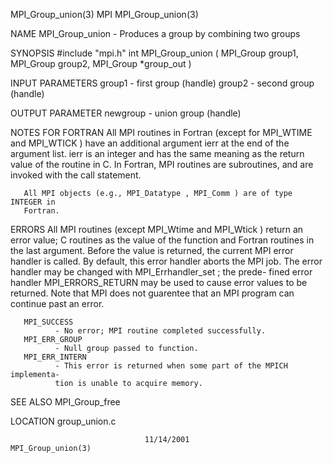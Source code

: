 MPI_Group_union(3)                    MPI                   MPI_Group_union(3)



NAME
       MPI_Group_union -  Produces a group by combining two groups

SYNOPSIS
       #include "mpi.h"
       int MPI_Group_union ( MPI_Group group1, MPI_Group group2,
                            MPI_Group *group_out )

INPUT PARAMETERS
       group1 - first group (handle)
       group2 - second group (handle)


OUTPUT PARAMETER
       newgroup
              - union group (handle)


NOTES FOR FORTRAN
       All  MPI routines in Fortran (except for MPI_WTIME and MPI_WTICK ) have
       an additional argument ierr at the end of the argument list.   ierr  is
       an  integer and has the same meaning as the return value of the routine
       in C.  In Fortran, MPI routines are subroutines, and are  invoked  with
       the call statement.

       All MPI objects (e.g., MPI_Datatype , MPI_Comm ) are of type INTEGER in
       Fortran.


ERRORS
       All MPI routines (except MPI_Wtime and  MPI_Wtick  )  return  an  error
       value;  C routines as the value of the function and Fortran routines in
       the last argument.  Before the value is returned, the current MPI error
       handler  is called.  By default, this error handler aborts the MPI job.
       The error handler may be changed with MPI_Errhandler_set ;  the  prede-
       fined error handler MPI_ERRORS_RETURN may be used to cause error values
       to be returned.  Note that MPI does not guarentee that an  MPI  program
       can continue past an error.

       MPI_SUCCESS
              - No error; MPI routine completed successfully.
       MPI_ERR_GROUP
              - Null group passed to function.
       MPI_ERR_INTERN
              - This error is returned when some part of the MPICH implementa-
              tion is unable to acquire memory.


SEE ALSO
       MPI_Group_free

LOCATION
       group_union.c



                                  11/14/2001                MPI_Group_union(3)
